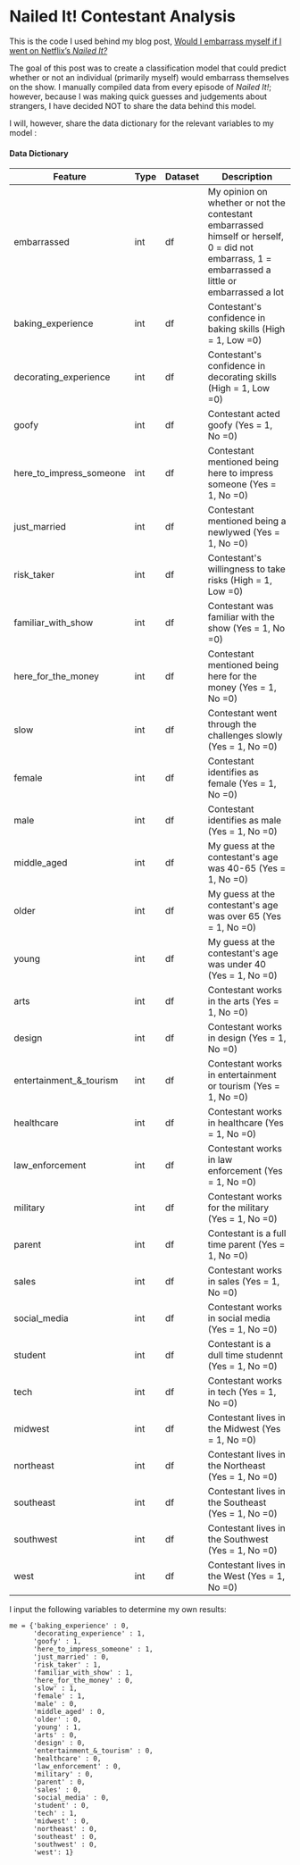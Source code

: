 # Nailed It! Contestant Analysis

This is the code I used behind my blog post, [Would I embarrass myself if I went on Netflix’s *Nailed It?*](https://medium.com/swlh/would-i-embarrass-myself-if-i-went-on-netflixs-nailed-it-9e3ae8ff6b5a)

The goal of this post was to create a classification model that could predict whether or not an individual (primarily myself) would embarrass themselves on the show. I manually compiled data from every episode of *Nailed It!*; however, because I was making quick guesses and judgements about strangers, I have decided NOT to share the data behind this model. 

I will, however, share the data dictionary for the relevant variables to my model : 
#### Data Dictionary
|Feature|Type|Dataset|Description|
|---|---|---|---|
|embarrassed|int|df|My opinion on whether or not the contestant embarrassed himself or herself, 0 = did not embarrass, 1 = embarrassed a little or embarrassed a lot|
|baking_experience|int|df|Contestant's confidence in baking skills (High = 1, Low =0)| 
|decorating_experience|int|df|Contestant's confidence in decorating skills (High = 1, Low =0)| 
|goofy|int|df|Contestant acted goofy (Yes = 1, No =0)| 
|here_to_impress_someone|int|df|Contestant mentioned being here to impress someone (Yes = 1, No =0)|
|just_married|int|df|Contestant mentioned being a newlywed (Yes = 1, No =0)|
|risk_taker|int|df|Contestant's willingness to take risks (High = 1, Low =0)|
|familiar_with_show|int|df|Contestant was familiar with the show (Yes = 1, No =0)|
|here_for_the_money|int|df|Contestant mentioned being here for the money (Yes = 1, No =0)|
|slow|int|df|Contestant went through the challenges slowly (Yes = 1, No =0)|
|female|int|df|Contestant identifies as female (Yes = 1, No =0)|
|male|int|df|Contestant identifies as male (Yes = 1, No =0)|
|middle_aged|int|df|My guess at the contestant's age was 40-65 (Yes = 1, No =0)|
|older|int|df|My guess at the contestant's age was over 65 (Yes = 1, No =0)|
|young|int|df|My guess at the contestant's age was under 40 (Yes = 1, No =0)|
|arts|int|df|Contestant works in the arts (Yes = 1, No =0)|
|design|int|df|Contestant works in design (Yes = 1, No =0)|
|entertainment_&_tourism|int|df|Contestant works in entertainment or tourism (Yes = 1, No =0)|
|healthcare|int|df|Contestant works in healthcare (Yes = 1, No =0)|
|law_enforcement|int|df|Contestant works in law enforcement (Yes = 1, No =0)|
|military|int|df|Contestant works for the military (Yes = 1, No =0)|
|parent|int|df|Contestant is a full time parent (Yes = 1, No =0)|
|sales|int|df|Contestant works in sales (Yes = 1, No =0)|
|social_media|int|df|Contestant works in social media (Yes = 1, No =0)|
|student|int|df|Contestant is a dull time studennt (Yes = 1, No =0)|
|tech|int|df|Contestant works in tech (Yes = 1, No =0)|
|midwest|int|df|Contestant lives in the Midwest (Yes = 1, No =0)|
|northeast|int|df|Contestant lives in the Northeast (Yes = 1, No =0)|
|southeast|int|df|Contestant lives in the Southeast (Yes = 1, No =0)|
|southwest|int|df|Contestant lives in the Southwest (Yes = 1, No =0)|
|west|int|df|Contestant lives in the West (Yes = 1, No =0)|

I input the following variables to determine my own results: 
```
me = {'baking_experience' : 0, 
      'decorating_experience' : 1, 
      'goofy' : 1, 
      'here_to_impress_someone' : 1,
      'just_married' : 0, 
      'risk_taker' : 1,
      'familiar_with_show' : 1, 
      'here_for_the_money' : 0, 
      'slow' : 1, 
      'female' : 1, 
      'male' : 0,
      'middle_aged' : 0, 
      'older' : 0, 
      'young' : 1, 
      'arts' : 0, 
      'design' : 0,
      'entertainment_&_tourism' : 0, 
      'healthcare' : 0, 
      'law_enforcement' : 0, 
      'military' : 0,
      'parent' : 0, 
      'sales' : 0, 
      'social_media' : 0, 
      'student' : 0, 
      'tech' : 1, 
      'midwest' : 0,
      'northeast' : 0,
      'southeast' : 0, 
      'southwest' : 0, 
      'west': 1}
```
